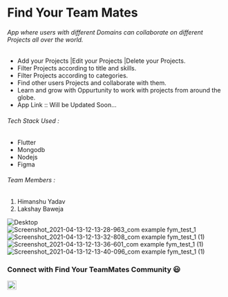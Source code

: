 # Find Your Team Mates
######  App where users with different Domains can collaborate on different Projects all over the world.
- Add your Projects |Edit your Projects |Delete your Projects.
- Filter Projects according to title and skills.
- Filter Projects according to categories.
- Find other users Projects and collaborate with them.
- Learn and grow with Oppurtunity to work with projects from around the globe.
- App Link :: Will be Updated Soon...


###### Tech Stack Used :
- Flutter
- Mongodb
- Nodejs
- Figma

###### Team Members :
1. Himanshu Yadav
2. Lakshay Baweja



![Desktop](https://user-images.githubusercontent.com/49179641/120321487-fdc69b80-c300-11eb-80f9-32a4b17a268a.png)
![Screenshot_2021-04-13-12-13-28-963_com example fym_test_1](https://user-images.githubusercontent.com/49179641/119230762-3dd89200-bb3b-11eb-8902-47f47c3f458c.png)
![Screenshot_2021-04-13-12-13-32-808_com example fym_test_1 (1)](https://user-images.githubusercontent.com/49179641/119230788-55b01600-bb3b-11eb-931e-3615fcbfa67e.png)
![Screenshot_2021-04-13-12-13-36-601_com example fym_test_1 (1)](https://user-images.githubusercontent.com/49179641/119230807-66f92280-bb3b-11eb-86ba-aaf2b325f73d.png)
![Screenshot_2021-04-13-12-13-40-096_com example fym_test_1 (1)](https://user-images.githubusercontent.com/49179641/119230823-77110200-bb3b-11eb-9b1c-9c3925ba1811.png)








### Connect with Find Your TeamMates Community :smiley:
<a href="https://t.me/joinchat/b7cnwd5xqkQwMjM1">
  <img align="left" alt="Himanshu Yadav Twitter" width="21px" src="https://image.flaticon.com/icons/png/512/2111/2111646.png" />
</a>



